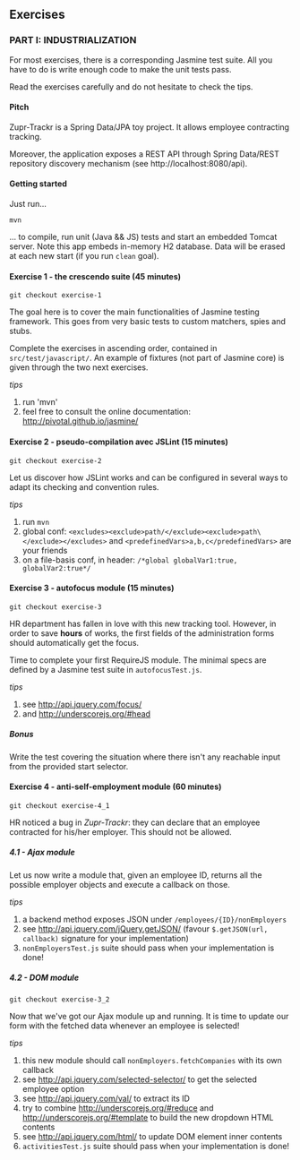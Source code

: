## Exercises

### PART I: INDUSTRIALIZATION

For most exercises, there is a corresponding Jasmine test suite.
All you have to do is write enough code to make the unit tests pass.

Read the exercises carefully and do not hesitate to check the tips.

#### Pitch

Zupr-Trackr is a Spring Data/JPA toy project.
It allows employee contracting tracking.

Moreover, the application exposes a REST API through Spring Data/REST repository discovery mechanism (see http://localhost:8080/api).

#### Getting started

Just run...

`mvn`

... to compile, run unit (Java && JS) tests and start an embedded Tomcat server.
Note this app embeds in-memory H2 database. Data will be erased at each new start (if you run `clean` goal).

#### Exercise 1 - the crescendo suite (45 minutes)

`git checkout exercise-1`

The goal here is to cover the main functionalities of Jasmine testing framework.
This goes from very basic tests to custom matchers, spies and stubs.

Complete the exercises in ascending order, contained in `src/test/javascript/`.
An example of fixtures (not part of Jasmine core) is given through the two next exercises.

_tips_

 1. run 'mvn'
 1. feel free to consult the online documentation: http://pivotal.github.io/jasmine/



#### Exercise 2 - pseudo-compilation avec JSLint (15 minutes)

`git checkout exercise-2`

Let us discover how JSLint works and can be configured in several ways to adapt its checking and convention rules.

_tips_

 1. run `mvn`
 1. global conf: `<excludes><exclude>path/</exclude><exclude>path\</exclude></excludes>` and `<predefinedVars>a,b,c</predefinedVars>` are your friends
 1. on a file-basis conf, in header:
`/*global globalVar1:true,
globalVar2:true*/`

#### Exercise 3 - autofocus module (15 minutes)

`git checkout exercise-3`

HR department has fallen in love with this new tracking tool. 
However, in order to save **hours** of works, the first fields of the administration forms should automatically get the focus. 

Time to complete your first RequireJS module. The minimal specs are defined by a Jasmine test suite in `autofocusTest.js`.

_tips_

 1. see http://api.jquery.com/focus/
 1. and http://underscorejs.org/#head

##### Bonus

Write the test covering the situation where there isn't any reachable input from the provided start selector.



#### Exercise 4 - anti-self-employment module (60 minutes)

`git checkout exercise-4_1`

HR noticed a bug in _Zupr-Trackr_: they can declare that an employee contracted for his/her employer. This should not be allowed.


##### 4.1 - Ajax module

Let us now write a module that, given an employee ID, returns all the possible employer objects and execute a callback on those.

_tips_

 1. a backend method exposes JSON under `/employees/{ID}/nonEmployers`
 1. see http://api.jquery.com/jQuery.getJSON/ (favour `$.getJSON(url, callback)` signature for your implementation)
 1. `nonEmployersTest.js` suite should pass when your implementation is done!


##### 4.2 - DOM module

`git checkout exercise-3_2`

Now that we've got our Ajax module up and running. It is time to update our form with the fetched data whenever an employee is selected!

_tips_

 1. this new module should call `nonEmployers.fetchCompanies` with its own callback
 1. see http://api.jquery.com/selected-selector/ to get the selected employee option
 1. see http://api.jquery.com/val/ to extract its ID
 1. try to combine http://underscorejs.org/#reduce and http://underscorejs.org/#template to build the new dropdown HTML contents
 1. see http://api.jquery.com/html/ to update DOM element inner contents
 1. `activitiesTest.js` suite should pass when your implementation is done!


